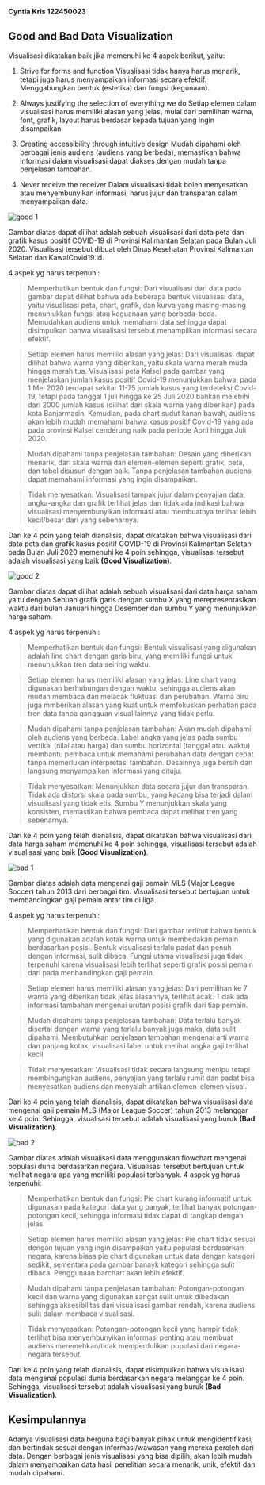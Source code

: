 **Cyntia Kris 122450023**


## Good and Bad Data Visualization

Visualisasi dikatakan baik jika memenuhi ke 4 aspek berikut, yaitu:
1.	Strive for forms and function
Visualisasi tidak hanya harus menarik, tetapi juga harus menyampaikan informasi secara efektif. Menggabungkan bentuk (estetika) dan fungsi (kegunaan).

2.	Always justifying the selection of everything we do
Setiap elemen dalam visualisasi harus memiliki alasan yang jelas, mulai dari pemilihan warna, font, grafik, layout harus berdasar kepada tujuan yang ingin disampaikan.

3.	Creating accessibility through intuitive design
Mudah dipahami oleh berbagai jenis audiens (audiens yang berbeda), memastikan bahwa informasi dalam visualisasi dapat diakses dengan mudah tanpa penjelasan tambahan.

4.	Never receive the receiver
Dalam visualisasi tidak boleh menyesatkan atau menyembunyikan informasi, harus jujur dan transparan dalam menyampaikan data.

![good 1](https://github.com/user-attachments/assets/2d8d2009-00d7-42e3-ac3d-5a48d8063481)

Gambar diatas dapat dilihat adalah sebuah visualisasi dari data peta dan grafik kasus positif COVID-19 di Provinsi Kalimantan Selatan pada Bulan Juli 2020. Visualisasi tersebut dibuat oleh Dinas Kesehatan Provinsi Kalimantan Selatan dan KawalCovid19.id.

4 aspek yg harus terpenuhi:
> Memperhatikan bentuk dan fungsi: Dari visualisasi dari data pada gambar dapat dilihat bahwa ada beberapa bentuk visualisasi data, yaitu visualisasi peta, chart, grafik, dan kurva yang masing-masing menunjukkan fungsi atau keguanaan yang berbeda-beda. Memudahkan audiens untuk memahami data sehingga dapat disimpulkan bahwa visualisasi tersebut menampilkan informasi secara efektif.

> Setiap elemen harus memiliki alasan yang jelas: Dari visualisasi dapat dilihat bahwa warna yang diberikan, yaitu skala warna merah muda hingga merah tua. Visualisasi peta Kalsel pada gambar yang menjelaskan jumlah kasus positif Covid-19 menunjukkan bahwa, pada 1 Mei 2020 terdapat sekitar 11-75 jumlah kasus yang terdeteksi Covid-19, tetapi pada tanggal 1 juli hingga ke 25 Juli 2020 bahkan melebihi dari 2000 jumlah kasus (dilihat dari skala warna yang diberikan) pada kota Banjarmasin. Kemudian, pada chart sudut kanan bawah, audiens akan lebih mudah memahami bahwa kasus positif Covid-19 yang ada pada provinsi Kalsel cenderung naik pada periode April hingga Juli 2020.

> Mudah dipahami tanpa penjelasan tambahan: Desain yang diberikan menarik, dari skala warna dan elemen-elemen seperti grafik, peta, dan tabel disusun dengan baik. Tanpa penjelasan tambahan audiens dapat memahami informasi yang ingin disampaikan.

> Tidak menyesatkan: Visualisasi tampak jujur dalam penyajian data, angka-angka dan grafik terlihat jelas dan tidak ada indikasi bahwa visualisasi menyembunyikan informasi atau membuatnya terlihat lebih kecil/besar dari yang sebenarnya.

Dari ke 4 poin yang telah dianalisis, dapat dikatakan bahwa visualisasi dari data peta dan grafik kasus positif COVID-19 di Provinsi Kalimantan Selatan pada Bulan Juli 2020 memenuhi ke 4 poin sehingga, visualisasi tersebut adalah visualisasi yang baik **(Good Visualization)**.


![good 2](https://github.com/user-attachments/assets/13d96872-24fe-46c2-bff6-abd7ce0bf70d)

Gambar diatas dapat dilihat adalah sebuah visualisasi dari data harga saham yaitu dengan Sebuah grafik garis dengan sumbu X yang merepresentasikan waktu dari bulan Januari hingga Desember dan sumbu Y yang menunjukkan harga saham.

4 aspek yg harus terpenuhi:
> Memperhatikan bentuk dan fungsi: Bentuk visualisasi yang digunakan adalah line chart dengan garis biru, yang memiliki fungsi untuk menunjukkan tren data seiring waktu.

>	Setiap elemen harus memiliki alasan yang jelas: Line chart yang digunakan berhubungan dengan waktu, sehingga audiens akan mudah membaca dan melacak fluktuasi dan perubahan. Warna biru juga mmberikan alasan yang kuat untuk memfokuskan perhatian pada tren data tanpa gangguan visual lainnya yang tidak perlu.

>	Mudah dipahami tanpa penjelasan tambahan: Akan mudah dipahami oleh audiens yang berbeda. Label angka yang jelas pada sumbu vertikal (nilai atau harga) dan sumbu horizontal (tanggal atau waktu) membantu pembaca untuk memahami perubahan data dengan cepat tanpa memerlukan interpretasi tambahan. Desainnya juga bersih dan langsung menyampaikan informasi yang dituju.

>	Tidak menyesatkan: Menunjukkan data secara jujur dan transparan. Tidak ada distorsi skala pada sumbu, yang kadang bisa terjadi dalam visualisasi yang tidak etis. Sumbu Y menunjukkan skala yang konsisten, memastikan bahwa pembaca dapat melihat tren yang sebenarnya.

Dari ke 4 poin yang telah dianalisis, dapat dikatakan bahwa visualisasi dari data harga saham memenuhi ke 4 poin sehingga, visualisasi tersebut adalah visualisasi yang baik **(Good Visualization)**.


![bad 1](https://github.com/user-attachments/assets/5d617ccb-b319-4e4e-9ce3-6cf9f9f853ed)

Gambar diatas adalah data mengenai gaji pemain MLS (Major League Soccer) tahun 2013 dari berbagai tim. Visualisasi tersebut bertujuan untuk membandingkan gaji pemain antar tim di liga.

4 aspek yg harus terpenuhi:
>	Memperhatikan bentuk dan fungsi: Dari gambar terlihat bahwa bentuk yang digunakan adalah kotak warna untuk membedakan pemain berdasarkan posisi. Bentuk visualisasi terlalu padat dan penuh dengan informasi, sulit dibaca. Fungsi utama visualisasi juga tidak terpenuhi karena visualisasi lebih terlihat seperti grafik posisi pemain dari pada menbandingkan gaji pemain.

>	Setiap elemen harus memiliki alasan yang jelas: Dari pemilihan ke 7 warna yang diberikan tidak jelas alasannya, terlihat acak. Tidak ada informasi tambahan mengenai urutan posisi grafik dari tiap pemain.

>	Mudah dipahami tanpa penjelasan tambahan: Data terlalu banyak disertai dengan warna yang terlalu banyak juga maka, data sulit dipahami. Membutuhkan penjelasan tambahan mengenai arti warna dan panjang kotak, visualisasi label untuk melihat angka gaji terlihat kecil.

>	Tidak menyesatkan: Visualisasi tidak secara langsung menipu tetapi membingungkan audiens, penyajian yang terlalu rumit dan padat bisa menyesatkan audiens dan menyalah artikan elemen-elemen visual.

Dari ke 4 poin yang telah dianalisis, dapat dikatakan bahwa visualisasi data mengenai gaji pemain MLS (Major League Soccer) tahun 2013 melanggar ke 4 poin. Sehingga, visualisasi tersebut adalah visualisasi yang buruk **(Bad Visualization)**.


![bad 2](https://github.com/user-attachments/assets/1f5564b2-ebde-417a-8e9f-f0fd6808817e)

Gambar diatas adalah visualisasi data menggunakan flowchart mengenai populasi dunia berdasarkan negara. Visualisasi tersebut bertujuan untuk melihat negara apa yang meniliki populasi terbanyak.
4 aspek yg harus terpenuhi:
>	Memperhatikan bentuk dan fungsi: Pie chart kurang informatif untuk digunakan pada kategori data yang banyak, terlihat banyak potongan-potongan kecil, sehingga informasi tidak dapat di tangkap dengan jelas. 

>	Setiap elemen harus memiliki alasan yang jelas: Pie chart tidak sesuai dengan tujuan yang ingin disampaikan yaitu populasi berdasarkan negara, karena biasa pie chart digunakan untuk data dengan kategori sedikit, sementara pada gambar banayk kategori sehingga sulit dibaca. Penggunaan barchart akan lebih efektif.

>	Mudah dipahami tanpa penjelasan tambahan: Potongan-potongan kecil dan warna yang digunakan sangat sulit untuk dibedakan sehingga aksesibilitas dari visualisasi gambar rendah, karena audiens sulit dalam membaca visualisasi.

>	Tidak menyesatkan: Potongan-potongan kecil yang hampir tidak terlihat bisa menyembunyikan informasi penting atau membuat audiens meremehkan/tidak memperdulikan populasi dari negara-negara tersebut.

Dari ke 4 poin yang telah dianalisis, dapat disimpulkan bahwa visualisasi data mengenai populasi dunia berdasarkan negara melanggar ke 4 poin. Sehingga, visualisasi tersebut adalah visualisasi yang buruk **(Bad Visualization)**.


## Kesimpulannya
Adanya visualisasi data berguna bagi banyak pihak untuk mengidentifikasi, dan bertindak sesuai dengan informasi/wawasan yang mereka peroleh dari data. Dengan berbagai jenis visualisasi yang bisa dipilih, akan lebih mudah dalam menyampaikan data hasil penelitian secara menarik, unik, efektif dan mudah dipahami.



